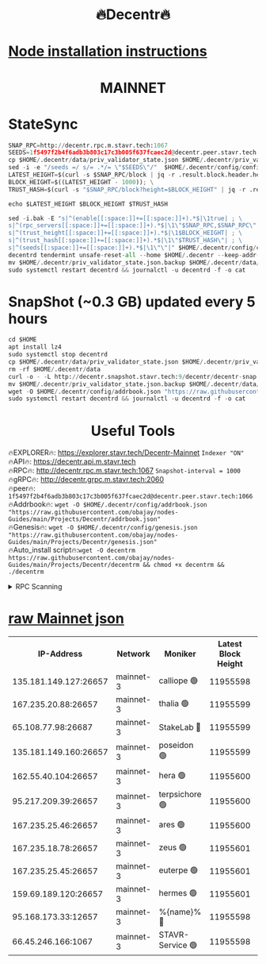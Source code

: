 <h1 align="center"> 🔥Decentr🔥</h1>

[Node installation instructions](https://github.com/obajay/nodes-Guides/tree/main/Projects/Decentr)
=
<h1 align="center"> MAINNET</h1>

# StateSync
```python
SNAP_RPC=http://decentr.rpc.m.stavr.tech:1067
SEEDS=1f5497f2b4f6adb3b803c17c3b005f637fcaec2d@decentr.peer.stavr.tech:1066
cp $HOME/.decentr/data/priv_validator_state.json $HOME/.decentr/priv_validator_state.json.backup
sed -i -e "/seeds =/ s/= .*/= \"$SEEDS\"/"  $HOME/.decentr/config/config.toml
LATEST_HEIGHT=$(curl -s $SNAP_RPC/block | jq -r .result.block.header.height); \
BLOCK_HEIGHT=$((LATEST_HEIGHT - 1000)); \
TRUST_HASH=$(curl -s "$SNAP_RPC/block?height=$BLOCK_HEIGHT" | jq -r .result.block_id.hash)

echo $LATEST_HEIGHT $BLOCK_HEIGHT $TRUST_HASH

sed -i.bak -E "s|^(enable[[:space:]]+=[[:space:]]+).*$|\1true| ; \
s|^(rpc_servers[[:space:]]+=[[:space:]]+).*$|\1\"$SNAP_RPC,$SNAP_RPC\"| ; \
s|^(trust_height[[:space:]]+=[[:space:]]+).*$|\1$BLOCK_HEIGHT| ; \
s|^(trust_hash[[:space:]]+=[[:space:]]+).*$|\1\"$TRUST_HASH\"| ; \
s|^(seeds[[:space:]]+=[[:space:]]+).*$|\1\"\"|" $HOME/.decentr/config/config.toml
decentrd tendermint unsafe-reset-all --home $HOME/.decentr --keep-addr-book
mv $HOME/.decentr/priv_validator_state.json.backup $HOME/.decentr/data/priv_validator_state.json
sudo systemctl restart decentrd && journalctl -u decentrd -f -o cat
```
# SnapShot (~0.3 GB) updated every 5 hours
```python
cd $HOME
apt install lz4
sudo systemctl stop decentrd
cp $HOME/.decentr/data/priv_validator_state.json $HOME/.decentr/priv_validator_state.json.backup
rm -rf $HOME/.decentr/data
curl -o - -L http://decentr.snapshot.stavr.tech:9/decentr/decentr-snap.tar.lz4 | lz4 -c -d - | tar -x -C $HOME/.decentr --strip-components 2
mv $HOME/.decentr/priv_validator_state.json.backup $HOME/.decentr/data/priv_validator_state.json
wget -O $HOME/.decentr/config/addrbook.json "https://raw.githubusercontent.com/obajay/nodes-Guides/main/Projects/Decentr/addrbook.json"
sudo systemctl restart decentrd && journalctl -u decentrd -f -o cat
```

 <h1 align="center"> Useful Tools</h1>

🔥EXPLORER🔥:     https://explorer.stavr.tech/Decentr-Mainnet        `Indexer "ON"` \
🔥API🔥:          https://decentr.api.m.stavr.tech \
🔥RPC🔥:          http://decentr.rpc.m.stavr.tech:1067              `Snapshot-interval = 1000` \
🔥gRPC🔥:         http://decentr.grpc.m.stavr.tech:2060 \
🔥peer🔥:         `1f5497f2b4f6adb3b803c17c3b005f637fcaec2d@decentr.peer.stavr.tech:1066` \
🔥Addrbook🔥:  `wget -O $HOME/.decentr/config/addrbook.json "https://raw.githubusercontent.com/obajay/nodes-Guides/main/Projects/Decentr/addrbook.json"` \
🔥Genesis🔥:  `wget -O $HOME/.decentr/config/genesis.json "https://raw.githubusercontent.com/obajay/nodes-Guides/main/Projects/Decentr/genesis.json"` \
🔥Auto_install script🔥:`wget -O decentrm https://raw.githubusercontent.com/obajay/nodes-Guides/main/Projects/Decentr/decentrm && chmod +x decentrm && ./decentrm`

<details>
<summary>RPC Scanning</summary>

<h2 align="center"> We scan nodes in real time every 4 hours. And we provide the final result of RPC endpoints.
We cannot influence the operation of these nodes in any way. </h2>


```python
If Voting Power is higher than 0 --> then the Node is a validator of the network and may be subject to attack and be a potential threat to the chain.
```
```python
We marked such validators with a red symbol
```

</details>

[raw Mainnet json](https://rpc-check.decentrm.stavr.tech/decentrm/rpc-decentrm-result.json)
=



<table><tr><th>IP-Address</th><th>Network</th><th>Moniker</th><th>Latest Block Height</th><th>Earliest Block Height</th><th>Catching Up</th><th>Tx Index</th><th>Voting Power</th><th>Scan Time</th></tr><tr><td>135.181.149.127:26657</td><td>mainnet-3</td><td>calliope 🟢</td><td>11955598</td><td>1688950</td><td>False</td><td>on</td><td>0</td><td>2023-12-14T01:47:23.210432633UTC</td></tr><tr><td>167.235.20.88:26657</td><td>mainnet-3</td><td>thalia 🟢</td><td>11955599</td><td>1688950</td><td>False</td><td>on</td><td>0</td><td>2023-12-14T01:47:29.025451239UTC</td></tr><tr><td>65.108.77.98:26687</td><td>mainnet-3</td><td>StakeLab 🔴</td><td>11955599</td><td>1688950</td><td>False</td><td>on</td><td>5272888</td><td>2023-12-14T01:47:29.400268341UTC</td></tr><tr><td>135.181.149.160:26657</td><td>mainnet-3</td><td>poseidon 🟢</td><td>11955599</td><td>1688950</td><td>False</td><td>on</td><td>0</td><td>2023-12-14T01:47:31.997498169UTC</td></tr><tr><td>162.55.40.104:26657</td><td>mainnet-3</td><td>hera 🟢</td><td>11955600</td><td>1688950</td><td>False</td><td>on</td><td>0</td><td>2023-12-14T01:47:34.323462594UTC</td></tr><tr><td>95.217.209.39:26657</td><td>mainnet-3</td><td>terpsichore 🟢</td><td>11955600</td><td>1688950</td><td>False</td><td>on</td><td>0</td><td>2023-12-14T01:47:36.719278590UTC</td></tr><tr><td>167.235.25.46:26657</td><td>mainnet-3</td><td>ares 🟢</td><td>11955600</td><td>1688950</td><td>False</td><td>on</td><td>0</td><td>2023-12-14T01:47:39.109629662UTC</td></tr><tr><td>167.235.18.78:26657</td><td>mainnet-3</td><td>zeus 🟢</td><td>11955601</td><td>1688950</td><td>False</td><td>on</td><td>0</td><td>2023-12-14T01:47:41.403612342UTC</td></tr><tr><td>167.235.25.45:26657</td><td>mainnet-3</td><td>euterpe 🟢</td><td>11955601</td><td>1688950</td><td>False</td><td>on</td><td>0</td><td>2023-12-14T01:47:43.697080327UTC</td></tr><tr><td>159.69.189.120:26657</td><td>mainnet-3</td><td>hermes 🟢</td><td>11955601</td><td>1688950</td><td>False</td><td>on</td><td>0</td><td>2023-12-14T01:47:43.932388912UTC</td></tr><tr><td>95.168.173.33:12657</td><td>mainnet-3</td><td>%{name}% 🔴</td><td>11955598</td><td>8964001</td><td>False</td><td>on</td><td>4161956</td><td>2023-12-14T01:47:24.489284127UTC</td></tr><tr><td>66.45.246.166:1067</td><td>mainnet-3</td><td>STAVR-Service 🟢</td><td>11955598</td><td>11953001</td><td>False</td><td>on</td><td>0</td><td>2023-12-14T01:47:23.926081643UTC</td></tr></table>